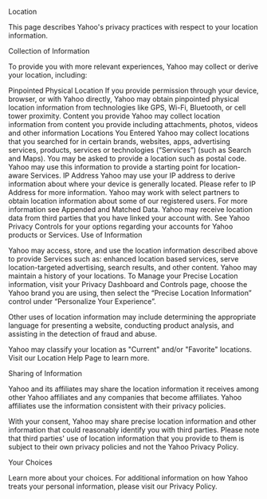 Location

This page describes Yahoo's privacy practices with respect to your location information.

Collection of Information

To provide you with more relevant experiences, Yahoo may collect or derive your location, including:

Pinpointed Physical Location
If you provide permission through your device, browser, or with Yahoo directly, Yahoo may obtain pinpointed physical location information from technologies like GPS, Wi-Fi, Bluetooth, or cell tower proximity.
Content you provide
Yahoo may collect location information from content you provide including attachments, photos, videos and other information
Locations You Entered
Yahoo may collect locations that you searched for in certain brands, websites, apps, advertising services, products, services or technologies (“Services”) (such as Search and Maps).
You may be asked to provide a location such as postal code. Yahoo may use this information to provide a starting point for location-aware Services.
IP Address
Yahoo may use your IP address to derive information about where your device is generally located. Please refer to IP Address for more information.
Yahoo may work with select partners to obtain location information about some of our registered users. For more information see Appended and Matched Data.
Yahoo may receive location data from third parties that you have linked your account with. See Yahoo Privacy Controls for your options regarding your accounts for Yahoo products or Services.
Use of Information

Yahoo may access, store, and use the location information described above to provide Services such as: enhanced location based services, serve location-targeted advertising, search results, and other content. Yahoo may maintain a history of your locations. To Manage your Precise Location information, visit your Privacy Dashboard and Controls page, choose the Yahoo brand you are using, then select the “Precise Location Information” control under “Personalize Your Experience”. 

Other uses of location information may include determining the appropriate language for presenting a website, conducting product analysis, and assisting in the detection of fraud and abuse.

Yahoo may classify your location as "Current" and/or "Favorite" locations. Visit our Location Help Page to learn more.

Sharing of Information

Yahoo and its affiliates may share the location information it receives among other Yahoo affiliates and any companies that become affiliates. Yahoo affiliates use the information consistent with their privacy policies.

With your consent, Yahoo may share precise location information and other information that could reasonably identify you with third parties. Please note that third parties' use of location information that you provide to them is subject to their own privacy policies and not the Yahoo Privacy Policy.

Your Choices

Learn more about your choices.
For additional information on how Yahoo treats your personal information, please visit our Privacy Policy.